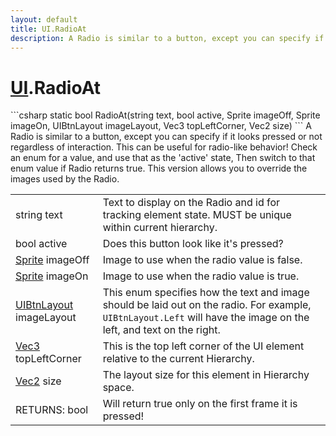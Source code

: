 ```yaml
---
layout: default
title: UI.RadioAt
description: A Radio is similar to a button, except you can specify if it looks pressed or not regardless of interaction. This can be useful for radio-like behavior! Check an enum for a value, and use that as the 'active' state, Then switch to that enum value if Radio returns true. This version allows you to override the images used by the Radio.
---
```

# [UI]({{site.url}}/Pages/StereoKit/UI.html).RadioAt

<div class='signature' markdown='1'>
```csharp
static bool RadioAt(string text, bool active, Sprite imageOff, Sprite imageOn, UIBtnLayout imageLayout, Vec3 topLeftCorner, Vec2 size)
```
A Radio is similar to a button, except you can specify if
it looks pressed or not regardless of interaction. This can be
useful for radio-like behavior! Check an enum for a value, and use
that as the 'active' state, Then switch to that enum value if Radio
returns true. This version allows you to override the images used
by the Radio.
</div>

|  |  |
|--|--|
|string text|Text to display on the Radio and id for             tracking element state. MUST be unique within current hierarchy.|
|bool active|Does this button look like it's pressed?|
|[Sprite]({{site.url}}/Pages/StereoKit/Sprite.html) imageOff|Image to use when the radio value is             false.|
|[Sprite]({{site.url}}/Pages/StereoKit/Sprite.html) imageOn|Image to use when the radio value is             true.|
|[UIBtnLayout]({{site.url}}/Pages/StereoKit/UIBtnLayout.html) imageLayout|This enum specifies how the text and             image should be laid out on the radio. For example,             `UIBtnLayout.Left` will have the image on the left, and text on the             right.|
|[Vec3]({{site.url}}/Pages/StereoKit/Vec3.html) topLeftCorner|This is the top left corner of the UI             element relative to the current Hierarchy.|
|[Vec2]({{site.url}}/Pages/StereoKit/Vec2.html) size|The layout size for this element in Hierarchy             space.|
|RETURNS: bool|Will return true only on the first frame it is pressed!|




